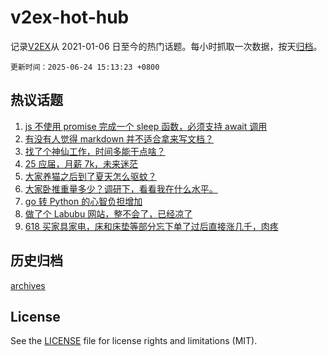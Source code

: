 # v2ex-hot-hub

 记录[V2EX](https://www.v2ex.com/)从 2021-01-06 日至今的热门话题。每小时抓取一次数据，按天[归档](archives)。

`更新时间：2025-06-24 15:13:23 +0800`

## 热议话题

1. [js 不使用 promise 完成一个 sleep 函数，必须支持 await 调用](https://www.v2ex.com/t/1140531)
1. [有没有人觉得 markdown 并不适合拿来写文档？](https://www.v2ex.com/t/1140628)
1. [找了个神仙工作，时间多能干点啥？](https://www.v2ex.com/t/1140565)
1. [25 应届，月薪 7k，未来迷茫](https://www.v2ex.com/t/1140656)
1. [大家养猫之后到了夏天怎么驱蚊？](https://www.v2ex.com/t/1140594)
1. [大家卧推重量多少？调研下，看看我在什么水平。](https://www.v2ex.com/t/1140609)
1. [go 转 Python 的心智负担增加](https://www.v2ex.com/t/1140619)
1. [做了个 Labubu 网站，整不会了，已经凉了](https://www.v2ex.com/t/1140560)
1. [618 买家具家电，床和床垫等部分忘下单了过后直接涨几千，肉疼](https://www.v2ex.com/t/1140566)

## 历史归档

[archives](archives)

## License

See the [LICENSE](LICENSE) file for license rights and limitations (MIT).
